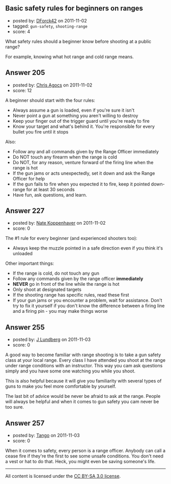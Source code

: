 ## Basic safety rules for beginners on ranges

- posted by: [DForck42](https://stackexchange.com/users/-1/124-dforck42) on 2011-11-02
- tagged: `gun-safety`, `shooting-range`
- score: 4

What safety rules should a beginner know before shooting at a public range?

For example, knowing what hot range and cold range means.


## Answer 205

- posted by: [Chris Agocs](https://stackexchange.com/users/-1/12-chris-agocs) on 2011-11-02
- score: 12

A beginner should start with the four rules:

 - Always assume a gun is loaded, even if you're sure it isn't
 - Never point a gun at something you aren't willing to destroy
 - Keep your finger out of the trigger guard until you're ready to fire
 - Know your target and what's behind it. You're responsible for every bullet you fire until it stops

Also:

 - Follow any and all commands given by the Range Officer immediately
 - Do NOT touch any firearm when the range is cold
 - Do NOT, for any reason, venture forward of the firing line when the range is hot
 - If the gun jams or acts unexpectedly, set it down and ask the Range Officer for help
 - If the gun fails to fire when you expected it to fire, keep it pointed down-range for at least 30 seconds
 - Have fun, ask questions, and learn.


## Answer 227

- posted by: [Nate Koppenhaver](https://stackexchange.com/users/-1/90-nate-koppenhaver) on 2011-11-02
- score: 0

The #1 rule for every beginner (and experienced shooters too):  

  - Always keep the muzzle pointed in a safe direction even if you think it's unloaded

Other important things:

  - If the range is cold, do not touch any gun
  - Follow any commands given by the range officer **immediately**
  - **NEVER** go in front of the line while the range is hot
  - Only shoot at designated targets
  - If the shooting range has specific rules, read these first
  - If your gun jams or you encounter a problem, wait for assistance. Don't try to fix it yourself if you don't know the difference between a firing line and a firing pin - you may make things worse


## Answer 255

- posted by: [J Lundberg](https://stackexchange.com/users/-1/40-j-lundberg) on 2011-11-03
- score: 0

A good way to become familiar with range shooting is to take a gun safety class at your local range.  Every class I have attended you shoot at the range under range conditions with an instructor.  This way you cam ask questions simply and you have some one watching you while you shoot.

This is also helpful because it will give you familiarity with several types of guns to make you feel more comfortable by yourself.

The last bit of advice would be never be afraid to ask at the range.  People will always be helpful and when it comes to gun safety you cam never be too sure.


## Answer 257

- posted by: [Tango](https://stackexchange.com/users/-1/65-tango) on 2011-11-03
- score: 0

When it comes to safety, every person is a range officer.  Anybody can call a cease fire if they're the first to see some unsafe conditions.  You don't need a vest or hat to do that.  Heck, you might even be saving someone's life.



---

All content is licensed under the [CC BY-SA 3.0 license](https://creativecommons.org/licenses/by-sa/3.0/).
